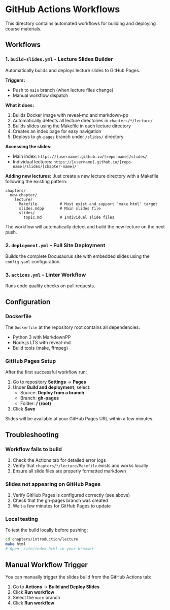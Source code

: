# GitHub Actions Workflows

This directory contains automated workflows for building and deploying course materials.

## Workflows

### 1. `build-slides.yml` - Lecture Slides Builder

Automatically builds and deploys lecture slides to GitHub Pages.

**Triggers:**
- Push to `main` branch (when lecture files change)
- Manual workflow dispatch

**What it does:**
1. Builds Docker image with reveal-md and markdown-pp
2. Automatically detects all lecture directories in `chapters/*/lecture/`
3. Builds slides using the Makefile in each lecture directory
4. Creates an index page for easy navigation
5. Deploys to `gh-pages` branch under `/slides/` directory

**Accessing the slides:**
- Main index: `https://[username].github.io/[repo-name]/slides/`
- Individual lectures: `https://[username].github.io/[repo-name]/slides/[chapter-name]/`

**Adding new lectures:**
Just create a new lecture directory with a Makefile following the existing pattern:
```
chapters/
  new-chapter/
    lecture/
      Makefile          # Must exist and support 'make html' target
      slides.mdpp       # Main slides file
      slides/
        topic.md        # Individual slide files
```

The workflow will automatically detect and build the new lecture on the next push.

### 2. `deployment.yml` - Full Site Deployment

Builds the complete Docusaurus site with embedded slides using the `config.yaml` configuration.

### 3. `actions.yml` - Linter Workflow

Runs code quality checks on pull requests.

## Configuration

### Dockerfile

The `Dockerfile` at the repository root contains all dependencies:
- Python 3 with MarkdownPP
- Node.js LTS with reveal-md
- Build tools (make, ffmpeg)

### GitHub Pages Setup

After the first successful workflow run:

1. Go to repository **Settings** → **Pages**
2. Under **Build and deployment**, select:
   - Source: **Deploy from a branch**
   - Branch: **gh-pages**
   - Folder: **/ (root)**
3. Click **Save**

Slides will be available at your GitHub Pages URL within a few minutes.

## Troubleshooting

### Workflow fails to build

1. Check the Actions tab for detailed error logs
2. Verify that `chapters/*/lecture/Makefile` exists and works locally
3. Ensure all slide files are properly formatted markdown

### Slides not appearing on GitHub Pages

1. Verify GitHub Pages is configured correctly (see above)
2. Check that the gh-pages branch was created
3. Wait a few minutes for GitHub Pages to update

### Local testing

To test the build locally before pushing:

```bash
cd chapters/introduction/lecture
make html
# Open _site/index.html in your browser
```

## Manual Workflow Trigger

You can manually trigger the slides build from the GitHub Actions tab:

1. Go to **Actions** → **Build and Deploy Slides**
2. Click **Run workflow**
3. Select the `main` branch
4. Click **Run workflow**

